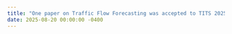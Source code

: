 ```yaml
---
title: "One paper on Traffic Flow Forecasting was accepted to TITS 2025."
date: 2025-08-20 00:00:00 -0400
---
```

